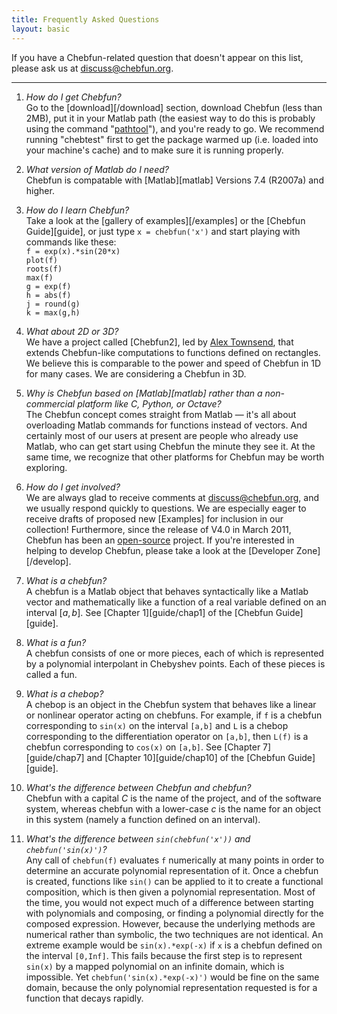 ```yaml
---
title: Frequently Asked Questions
layout: basic
---
```


If you have a Chebfun-related question that doesn't appear on this list, please ask us at <a href="mailto:help@chebfun.org">discuss@chebfun.org</a>.

----

1. *How do I get Chebfun?* <br/>
  Go to the [download][/download] section, download Chebfun (less than 2MB), put it in
  your Matlab path (the easiest way to do this is probably using the command
  "<a href="http://www.mathworks.com/help/t
  echdoc/ref/pathtool.html">pathtool</a>"), and you're ready to go. We
  recommend running "chebtest" first to get the package warmed up (i.e. loaded
  into your machine's cache) and to make sure it is running properly.

1. *What version of Matlab do I need?* <br/>
  Chebfun is compatable with [Matlab][matlab] Versions 7.4 (R2007a) and higher.

1. *How do I learn Chebfun?* <br/>
  Take a look at the [gallery of examples][/examples] or the
  [Chebfun Guide][guide], or just type `x = chebfun('x')` and
  start playing with commands like these:
  <br/>`f = exp(x).*sin(20*x)`
  <br/>`plot(f)`
  <br/>`roots(f)`
  <br/>`max(f)`
  <br/>`g = exp(f)`
  <br/>`h = abs(f)`
  <br/>`j = round(g)`
  <br/>`k = max(g,h)`

1. *What about 2D or 3D?* <br/>
  We have a project called [Chebfun2], led by <a
  href="https://www.maths.ox.ac.uk/people/profiles/alex.townsend/">Alex
  Townsend</a>, that extends Chebfun-like computations to functions defined on
  rectangles. We believe this is comparable to the power and speed of Chebfun
  in 1D for many cases. We are considering a Chebfun in 3D.

1. *Why is Chebfun based on [Matlab][matlab] rather than a non-commercial platform like C, Python, or Octave?* <br/>
  The Chebfun concept comes straight from Matlab &mdash; it's all about
  overloading Matlab commands for functions instead of vectors.  And certainly
  most of our users at present are people who already use Matlab, who can get
  start using Chebfun the minute they see it.  At the same time, we recognize
  that other platforms for Chebfun may be worth exploring.

1. *How do I get involved?* <br/>
  We are always glad to receive comments at <a
  href="mailto:discuss@chebfun.org">discuss@chebfun.org</a>, and we usually
  respond quickly to questions.  We are especially eager to receive drafts of
  proposed new [Examples] for inclusion in our collection! Furthermore, since
  the release of V4.0 in March 2011, Chebfun has been an <a
  href="http://en.wikipedia.org/wiki/Open-source_software ">open-source</a>
  project. If you're interested in helping to develop Chebfun, please take a
  look at the [Developer Zone][/develop].

1. *What is a chebfun?* <br/>
  A chebfun is a Matlab object that behaves syntactically like a Matlab vector
  and mathematically like a function of a real variable defined on an interval
  $[a,b]$.
  See [Chapter 1][guide/chap1] of the [Chebfun Guide][guide].

1. *What is a fun?* <br/>
  A chebfun consists of one or more pieces, each of which is represented by a
  polynomial interpolant in Chebyshev points. Each of these pieces is called a
  fun.

1. *What is a chebop?* <br/>
  A chebop is an object in the Chebfun system that behaves like a linear or
  nonlinear operator acting on chebfuns. For example, if `f` is a chebfun
  corresponding to `sin(x)` on the interval `[a,b]` and `L` is a chebop
  corresponding to the differentiation operator on `[a,b]`, then `L(f)` is a
  chebfun corresponding to `cos(x)` on `[a,b]`. See [Chapter 7][guide/chap7]
  and [Chapter 10][guide/chap10] of the [Chebfun Guide][guide].

1. *What's the difference between Chebfun and chebfun?* <br/>
  Chebfun with a capital *C* is the name of the project, and of the software
  system, whereas chebfun with a lower-case *c* is the name for an object in
  this system (namely a function defined on an interval).

1. *What's the difference between `sin(chebfun('x'))` and `chebfun('sin(x)')`?* <br/>
  Any call of `chebfun(f)` evaluates `f` numerically at many points in order
  to determine an accurate polynomial representation of it. Once a chebfun is
  created, functions like `sin()` can be applied to it to create a functional
  composition, which is then given a polynomial representation. Most of the
  time, you would not expect much of a difference between starting with
  polynomials and composing, or finding a polynomial directly for the composed
  expression. However, because the underlying methods are numerical rather
  than symbolic, the two techniques are not identical. An extreme example
  would be `sin(x).*exp(-x)` if `x` is a chebfun defined on the interval
  `[0,Inf]`. This fails because the first step is to represent `sin(x)` by a
  mapped polynomial on an infinite domain, which is impossible. Yet
  `chebfun('sin(x).*exp(-x)')` would be fine on the same domain, because the
  only polynomial representation requested is for a function that decays
  rapidly.